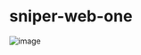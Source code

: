 # sniper-web-one
![image](https://user-images.githubusercontent.com/30718665/36348473-7cc7bbc0-1496-11e8-8fca-37bfbc418f20.png)
